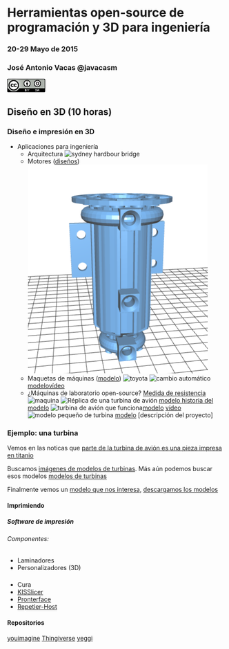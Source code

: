 # Herramientas open-source de programación y 3D para ingeniería 

### 20-29 Mayo de 2015

### José Antonio Vacas @javacasm
![CCbySA](imagenes/CCbySQ_88x31.png)

## Diseño en 3D (10 horas)

### Diseño e impresión en 3D 

* Aplicaciones para ingeniería
	* Arquitectura 
	![sydney hardbour bridge](https://c4.staticflickr.com/8/7369/9148811913_5e6288750d_n.jpg)
	* Motores ([diseños](https://github.com/gNSortino/OSREngines))
	![osrEngine](OSREngine.png)
	* Maquetas de máquinas ([modelo](http://www.thingiverse.com/thing:644933))
	![toyota](http://thingiverse-production-new.s3.amazonaws.com/renders/09/c5/6c/6e/da/IMG_0848_preview_featured.JPG)
	![cambio automático](http://thingiverse-production.s3.amazonaws.com/renders/26/14/39/6f/c3/transmission4_preview_featured.jpg)[modelo](http://www.thingiverse.com/thing:34778)[vídeo](https://www.youtube.com/watch?v=-FyC3dn3HJY)
	* ¿Máquinas de laboratorio open-source? [Medida de resistencia](http://3dprint.com/57992/testrbot-3d-print-testing/)
	![maquina](http://3dprint.com/wp-content/uploads/2015/04/test.png)
	![Réplica de una turbina de avión](http://3dprint.com/wp-content/uploads/2014/10/jets1.jpg) [modelo](https://www.thingiverse.com/thing:392115)[ historia del modelo](http://3dprint.com/17716/3d-printed-jet-engine/)
	![turbina de avión que funciona](http://thingiverse-production.s3.amazonaws.com/renders/f5/fe/54/c3/53/Gerrys_Jet_Engine_preview_featured.jpg)[modelo](http://www.thingiverse.com/thing:114468)    [vídeo](https://www.youtube.com/watch?v=6rX4xv5-NvE)
	![modelo pequeño de turbina](http://3dprint.com/wp-content/uploads/2014/07/buildyourown5.gif) [modelo](https://www.thingiverse.com/thing:392115) [descripción del proyecto]

### Ejemplo: una turbina

Vemos en las noticas que [parte de la turbina de avión es una pieza impresa en titanio](http://www.gereports.com/post/119370423770/jet-engines-with-3d-printed-parts-power-next-gen)

Buscamos [imágenes de modelos de turbinas](https://www.google.es/search?q=thingiverse++turbine&safe=off&espv=2&biw=1920&bih=895&source=lnms&tbm=isch&sa=X&ei=qXVcVbPsKIXwUKX6gKAH&ved=0CAYQ_AUoAQ). Más aún podemos buscar esos modelos [modelos de turbinas](https://www.thingiverse.com/tag:turbine/page:1)

Finalmente vemos un [modelo que nos interesa](http://www.thingiverse.com/thing:76369), [descargamos los modelos](http://www.thingiverse.com/thing:76369/zip)




#### Imprimiendo

##### Software de impresión

######  Componentes:
	
* Laminadores
* Personalizadores (3D)


###

* Cura
* [KISSlicer](http://kisslicer.com/)
* [Pronterface](http://koti.kapsi.fi/~kliment/printrun/)
* [Repetier-Host](http://www.repetier.com/download/)


#### Repositorios

[youimagine](https://www.youmagine.com)
[Thingiverse](http://www.thingivese.com)
[yeggi](http://www.yeggi.com/)